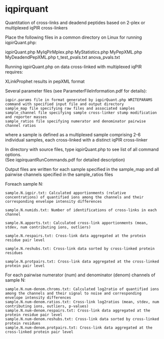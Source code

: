 # iqpirquant

Quantitation of cross-links and deadend peptides based on 2-plex or multiplexed iqPIR cross-linkers


Place the following files in a common directory on Linux for running iqpirQuant.php:

iqpirQuant.php
MyIqPirMplex.php
MyStatistics.php
MyPepXML.php
MyDeadendPepXML.php
t_test_pvals.txt
anova_pvals.txt


Running iqpirQuant.php on data cross-linked with multiplexed iqPIR requires:

XLinkProphet results in pepXML format


Several parameter files (see ParameterFileInformation.pdf for details):

	iqpir.params file in format generated by iqpirQuant.php WRITEPARAMS command with specified input file and output directory
	sample_map file specifying raw files and associated samples
	sample_channel file specifying sample cross-linker stump modification and reporter masses
	sample_ratios file specifying numerator and denominator pairwise channel ratios
	
where a sample is defined as a multiplexed sample comprising 2-6 individual samples, each cross-linked with a distinct iqPIR cross-linker

In directory with source files, type iqpirQuant.php to see list of all command options.  
	(See iqpirquantRunCommands.pdf for detailed description)
	

Output files are written for each sample specified in the sample_map and all pairwise channels specified in the sample_ratios files

Foreach sample N:

	sample.N.iqpir.txt: Calculated apportionments (relative concentrations) of quantified ions among the channels and their corresponding envelope intensity differences
	
	sample.N.numids.txt: Number of identifications of cross-links in each channel
	
	sample.N.apports.txt: Calculated cross-link apportionments (mean, stdev, num contributing ions, outliers)
	
	sample.N.respairs.txt: Cross-link data aggregated at the protein residue pair level 
	
	sample.N.reshubs.txt: Cross-link data sorted by cross-linked protein residues
	
	sample.N.protpairs.txt: Cross-link data aggregated at the cross-linked protein pair level
	

For each pairwise numerator (num) and denominator (denom) channels of sample N:

	sample.N.num-denom.chroms.txt: Calculated log2ratio of quantified ions among the channels and their signal to noise and corresponding envelope intensity differences
	sample.N.num-denom.ratios.txt: Cross-link log2ratios (mean, stdev, num contributing ions, outliers, p-values)
	sample.N.num-denom.respairs.txt: Cross-link data aggregated at the protein residue pair level
	sample.N.num-denom.reshubs.txt: Cross-link data sorted by cross-linked protein residues
	sample.N.num-denom.protpairs.txt: Cross-link data aggregated at the cross-linked protein pair level
